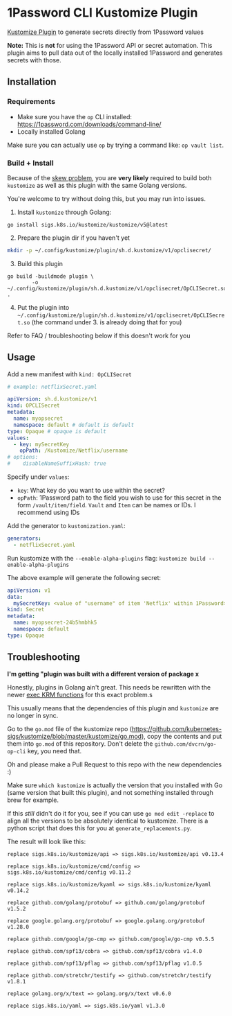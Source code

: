 # 1Password CLI Kustomize Plugin

[Kustomize Plugin](https://kubectl.docs.kubernetes.io/guides/extending_kustomize/go_plugins/) to generate secrets directly from 1Password values

**Note:** This is **not** for using the 1Password API or secret automation. This plugin aims to pull data out of the locally installed 1Password and generates secrets with those.

## Installation

### Requirements

- Make sure you have the `op` CLI installed: https://1password.com/downloads/command-line/
- Locally installed Golang

Make sure you can actually use `op` by trying a command like: `op vault list`.

### Build + Install

Because of the [skew problem](https://kubectl.docs.kubernetes.io/guides/extending_kustomize/go_plugins/#the-skew-problem), you are **very likely** required to build both `kustomize` as well as this plugin with the same Golang versions.

You're welcome to try without doing this, but you may run into issues.

1. Install `kustomize` through Golang:

```
go install sigs.k8s.io/kustomize/kustomize/v5@latest
```

2. Prepare the plugin dir if you haven't yet

```bash
mkdir -p ~/.config/kustomize/plugin/sh.d.kustomize/v1/opclisecret/
```

3. Build this plugin

```
go build -buildmode plugin \
        -o ~/.config/kustomize/plugin/sh.d.kustomize/v1/opclisecret/OpCLISecret.so .
```

4. Put the plugin into `~/.config/kustomize/plugin/sh.d.kustomize/v1/opclisecret/OpCLISecret.so` (the command under 3. is already doing that for you)

Refer to FAQ / troubleshooting below if this doesn't work for you

## Usage

Add a new manifest with `kind: OpCLISecret`

```yaml
# example: netflixSecret.yaml

apiVersion: sh.d.kustomize/v1
kind: OPCLISecret
metadata:
  name: myopsecret
  namespace: default # default is default
type: Opaque # opaque is default
values:
  - key: mySecretKey
    opPath: /Kustomize/Netflix/username
# options:
#    disableNameSuffixHash: true
```

Specify under `values`:

- `key`: What key do you want to use within the secret?
- `opPath`: 1Password path to the field you wish to use for this secret in the form `/vault/item/field`. `Vault` and `Item` can be names or IDs. I recommend using IDs

Add the generator to `kustomization.yaml`:

```yaml
generators:
  - netflixSecret.yaml
```

Run kustomize with the `--enable-alpha-plugins` flag: `kustomize build --enable-alpha-plugins`

The above example will generate the following secret:

```yaml
apiVersion: v1
data:
  mySecretKey: <value of "username" of item 'Netflix' within 1Password>
kind: Secret
metadata:
  name: myopsecret-24b5hmbhk5
  namespace: default
type: Opaque
```

## Troubleshooting

**I'm getting "plugin was built with a different version of package x**

Honestly, plugins in Golang ain't great. This needs be rewritten with the newer [exec KRM functions](https://kubectl.docs.kubernetes.io/guides/extending_kustomize/exec_krm_functions/) for this exact problem.s

This usually means that the dependencies of this plugin and `kustomize` are no longer in sync.

Go to the `go.mod` file of the kustomize repo (https://github.com/kubernetes-sigs/kustomize/blob/master/kustomize/go.mod), copy the contents and put them into `go.mod` of this repository. Don't delete the `github.com/dvcrn/go-op-cli` key, you need that.

Oh and please make a Pull Request to this repo with the new dependencies :)

Make sure `which kustomize` is actually the version that you installed with Go (same version that built this plugin), and not something installed through brew for example.

If this *still* didn't do it for you, see if you can use `go mod edit -replace` to align all the versions to be absolutely identical to kustomize. There is a python script that does this for you at `generate_replacements.py`.

The result will look like this: 

```
replace sigs.k8s.io/kustomize/api => sigs.k8s.io/kustomize/api v0.13.4

replace sigs.k8s.io/kustomize/cmd/config => sigs.k8s.io/kustomize/cmd/config v0.11.2

replace sigs.k8s.io/kustomize/kyaml => sigs.k8s.io/kustomize/kyaml v0.14.2

replace github.com/golang/protobuf => github.com/golang/protobuf v1.5.2

replace google.golang.org/protobuf => google.golang.org/protobuf v1.28.0

replace github.com/google/go-cmp => github.com/google/go-cmp v0.5.5

replace github.com/spf13/cobra => github.com/spf13/cobra v1.4.0

replace github.com/spf13/pflag => github.com/spf13/pflag v1.0.5

replace github.com/stretchr/testify => github.com/stretchr/testify v1.8.1

replace golang.org/x/text => golang.org/x/text v0.6.0

replace sigs.k8s.io/yaml => sigs.k8s.io/yaml v1.3.0
```

